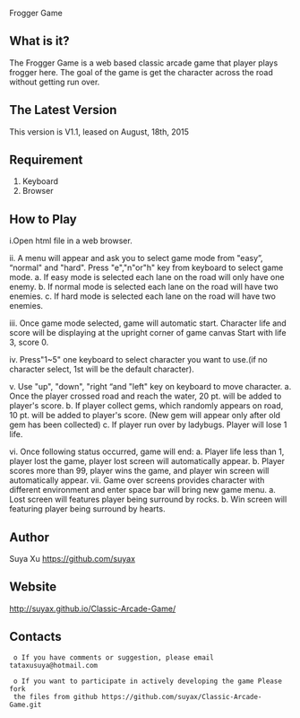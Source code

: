 Frogger Game

  What is it?
  -----------

  The Frogger Game is a web based classic arcade game that player plays frogger
  here. The goal of the game is get the character across the road without
  getting run over.


  The Latest Version
  ------------------

  This version is V1.1, leased on August, 18th, 2015


  Requirement
  -------------

  1. Keyboard
  2. Browser


  How to Play
  -------------

  i.Open html file in a web browser.

  ii. A menu will appear and ask you to select game mode from "easy”, “normal"
  and "hard". Press "e","n"or"h" key from keyboard to select game mode. a. If
  easy mode is selected each lane on the road will only have one enemy. b. If
  normal mode is selected each lane on the road will have two enemies. c. If
  hard mode is selected each lane on the road will have two enemies.

  iii. Once game mode selected, game will automatic start. Character life and
  score will be displaying at the upright corner of game canvas   Start with
  life 3, score 0.

  iv. Press"1~5" one keyboard to select character you want to use.(if no
  character select, 1st will be the default character).

  v. Use "up", "down", "right “and "left" key on keyboard to move character.
  a. Once the player crossed road and reach the water, 20 pt. will be added to
  player's score.   b. If player collect gems, which randomly appears on road,
  10 pt. will be added to player's score. (New gem will appear only after old
  gem has been collected)   c. If player run over by ladybugs. Player will lose
  1 life.

  vi. Once following status occurred, game will end:   a. Player life less than
  1, player lost the game, player lost screen will automatically appear.   b.
  Player scores more than 99, player wins the game, and player win screen will
  automatically appear. vii. Game over screens provides character with different
  environment and enter space bar will bring new game menu.   a. Lost screen
  will features player being surround by rocks.   b. Win screen will featuring
  player being surround by hearts.


  Author
  ---------

  Suya Xu
  https://github.com/suyax


  Website
  --------
  http://suyax.github.io/Classic-Arcade-Game/


  Contacts
  --------

     o If you have comments or suggestion, please email tataxusuya@hotmail.com

     o If you want to participate in actively developing the game Please fork
     the files from github https://github.com/suyax/Classic-Arcade-Game.git
